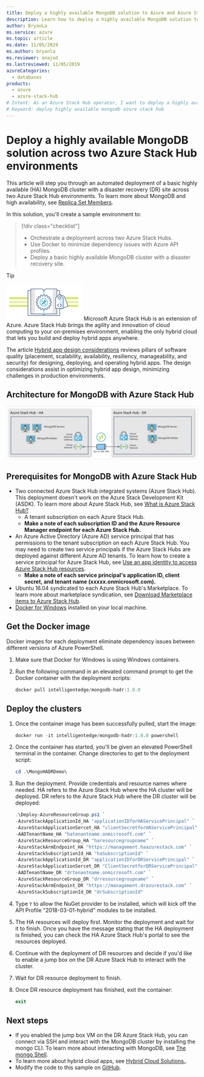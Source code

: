 ```yaml
---
title: Deploy a highly available MongoDB solution to Azure and Azure Stack Hub
description: Learn how to deploy a highly available MongoDB solution to Azure and Azure Stack Hub
author: BryanLa
ms.service: azure
ms.topic: article
ms.date: 11/05/2019
ms.author: bryanla
ms.reviewer: anajod
ms.lastreviewed: 11/05/2019
azureCategories:
  - databases
products:
  - azure
  - azure-stack-hub
# Intent: As an Azure Stack Hub operator, I want to deploy a highly available MongoDB solution across two Azure Stack Hub environments.
# Keyword: deploy highly available mongodb azure stack hub
---
```


# Deploy a highly available MongoDB solution across two Azure Stack Hub environments

This article will step you through an automated deployment of a basic highly available (HA) MongoDB cluster with a disaster recovery (DR) site across two Azure Stack Hub environments. To learn more about MongoDB and high availability, see [Replica Set Members](https://docs.mongodb.com/manual/core/replica-set-members/).

In this solution, you'll create a sample environment to:

> [!div class="checklist"]
> - Orchestrate a deployment across two Azure Stack Hubs.
> - Use Docker to minimize dependency issues with Azure API profiles.
> - Deploy a basic highly available MongoDB cluster with a disaster recovery site.

> [!Tip]
> ![The hybrid tip icon.](media/solution-deployment-guide-cross-cloud-scaling/hybrid-pillars.png)
> Microsoft Azure Stack Hub is an extension of Azure. Azure Stack Hub brings the agility and innovation of cloud computing to your on-premises environment, enabling the only hybrid cloud that lets you build and deploy hybrid apps anywhere.
>
> The article [Hybrid app design considerations](/hybrid/app-solutions/overview-app-design-considerations) reviews pillars of software quality (placement, scalability, availability, resiliency, manageability, and security) for designing, deploying, and operating hybrid apps. The design considerations assist in optimizing hybrid app design, minimizing challenges in production environments.

## Architecture for MongoDB with Azure Stack Hub

![The diagram shows a highly available MongoDB architecture in Azure Stack Hub.](media/solution-deployment-guide-mongodb-ha/image1.png)

## Prerequisites for MongoDB with Azure Stack Hub

- Two connected Azure Stack Hub integrated systems (Azure Stack Hub). This deployment doesn't work on the Azure Stack Development Kit (ASDK). To learn more about Azure Stack Hub, see [What is Azure Stack Hub?](https://azure.microsoft.com/products/azure-stack/hub/)
  - A tenant subscription on each Azure Stack Hub.
  - **Make a note of each subscription ID and the Azure Resource Manager endpoint for each Azure Stack Hub.**
- An Azure Active Directory (Azure AD) service principal that has permissions to the tenant subscription on each Azure Stack Hub. You may need to create two service principals if the Azure Stack Hubs are deployed against different Azure AD tenants. To learn how to create a service principal for Azure Stack Hub, see [Use an app identity to access Azure Stack Hub resources](/azure-stack/user/azure-stack-create-service-principals).
  - **Make a note of each service principal's application ID, client secret, and tenant name (xxxxx.onmicrosoft.com).**
- Ubuntu 16.04 syndicated to each Azure Stack Hub's Marketplace. To learn more about marketplace syndication, see [Download Marketplace items to Azure Stack Hub](/azure-stack/operator/azure-stack-download-azure-marketplace-item).
- [Docker for Windows](https://docs.docker.com/docker-for-windows/) installed on your local machine.

## Get the Docker image

Docker images for each deployment eliminate dependency issues between different versions of Azure PowerShell.

1. Make sure that Docker for Windows is using Windows containers.
2. Run the following command in an elevated command prompt to get the Docker container with the deployment scripts:

    ```powershell  
    docker pull intelligentedge/mongodb-hadr:1.0.0
    ```

## Deploy the clusters

1. Once the container image has been successfully pulled, start the image:

    ```powershell  
    docker run -it intelligentedge/mongodb-hadr:1.0.0 powershell
    ```

2. Once the container has started, you'll be given an elevated PowerShell terminal in the container. Change directories to get to the deployment script:

    ```powershell  
    cd .\MongoHADRDemo\
    ```

3. Run the deployment. Provide credentials and resource names where needed. HA refers to the Azure Stack Hub where the HA cluster will be deployed. DR refers to the Azure Stack Hub where the DR cluster will be deployed:

    ```powershell
    .\Deploy-AzureResourceGroup.ps1 `
    -AzureStackApplicationId_HA "applicationIDforHAServicePrincipal" `
    -AzureStackApplicationSercet_HA "clientSecretforHAServicePrincipal" `
    -AADTenantName_HA "hatenantname.onmicrosoft.com" `
    -AzureStackResourceGroup_HA "haresourcegroupname" `
    -AzureStackArmEndpoint_HA "https://management.haazurestack.com" `
    -AzureStackSubscriptionId_HA "haSubscriptionId" `
    -AzureStackApplicationId_DR "applicationIDforDRServicePrincipal" `
    -AzureStackApplicationSercet_DR "ClientSecretforDRServicePrincipal" `
    -AADTenantName_DR "drtenantname.onmicrosoft.com" `
    -AzureStackResourceGroup_DR "drresourcegroupname" `
    -AzureStackArmEndpoint_DR "https://management.drazurestack.com" `
    -AzureStackSubscriptionId_DR "drSubscriptionId"
    ```

4. Type `Y` to allow the NuGet provider to be installed, which will kick off the API Profile "2018-03-01-hybrid" modules to be installed.

5. The HA resources will deploy first. Monitor the deployment and wait for it to finish. Once you have the message stating that the HA deployment is finished, you can check the HA Azure Stack Hub's portal to see the resources deployed.

6. Continue with the deployment of DR resources and decide if you'd like to enable a jump box on the DR Azure Stack Hub to interact with the cluster.

7. Wait for DR resource deployment to finish.

8. Once DR resource deployment has finished, exit the container:

    ```powershell
    exit
    ```

## Next steps

- If you enabled the jump box VM on the DR Azure Stack Hub, you can connect via SSH and interact with the MongoDB cluster by installing the mongo CLI. To learn more about interacting with MongoDB, see [The mongo Shell](https://docs.mongodb.com/manual/mongo).
- To learn more about hybrid cloud apps, see [Hybrid Cloud Solutions.](/azure-stack/user).
- Modify the code to this sample on [GitHub](https://github.com/Azure-Samples/azure-intelligent-edge-patterns).
